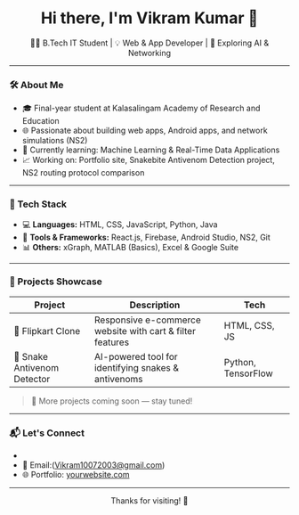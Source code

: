 <h1 align="center">Hi there, I'm Vikram Kumar 👋</h1>

<p align="center">
  🧑‍💻 B.Tech IT Student | 💡 Web & App Developer | 🔬 Exploring AI & Networking
</p>

---

### 🛠️ About Me
- 🎓 Final-year student at Kalasalingam Academy of Research and Education
- 🌐 Passionate about building web apps, Android apps, and network simulations (NS2)
- 🧠 Currently learning: Machine Learning & Real-Time Data Applications
- 📈 Working on: Portfolio site, Snakebite Antivenom Detection project, NS2 routing protocol comparison

---

### 🔧 Tech Stack

- 💻 **Languages:** HTML, CSS, JavaScript, Python, Java
- 🧰 **Tools & Frameworks:** React.js, Firebase, Android Studio, NS2, Git
- 📊 **Others:** xGraph, MATLAB (Basics), Excel & Google Suite

---

### 🚀 Projects Showcase

| Project | Description | Tech |
|--------|-------------|------|
| 🛒 Flipkart Clone | Responsive e-commerce website with cart & filter features | HTML, CSS, JS |
| 🤖 Snake Antivenom Detector | AI-powered tool for identifying snakes & antivenoms | Python, TensorFlow |


> 📌 More projects coming soon — stay tuned!

---

### 📬 Let's Connect

- [LinkedIn]:(https://www.linkedin.com/in/vikram-kumar-51b9a1247/)  
- 📧 Email:(Vikram10072003@gmail.com) 
- 🌐 Portfolio: [yourwebsite.com](https://yourwebsite.com)

---

<p align="center">Thanks for visiting! 🙌</p>
